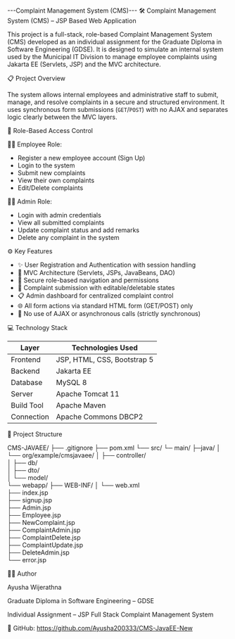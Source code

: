 ---Complaint Management System (CMS)---
  🛠️ Complaint Management System (CMS) – JSP Based Web Application

This project is a full-stack, role-based Complaint Management System (CMS) developed as an individual assignment for the Graduate Diploma in Software Engineering (GDSE). It is designed to simulate an internal system used by the Municipal IT Division to manage employee complaints using Jakarta EE (Servlets, JSP) and the MVC architecture. 


📋 Project Overview

The system allows internal employees and administrative staff to submit, manage, and resolve complaints in a secure and structured environment. It uses synchronous form submissions (`GET`/`POST`) with no AJAX and separates logic clearly between the MVC layers.


🔐 Role-Based Access Control

👨‍💼 Employee Role:
- Register a new employee account (Sign Up)
- Login to the system
- Submit new complaints
- View their own complaints
- Edit/Delete complaints

👨‍💻 Admin Role:
- Login with admin credentials
- View all submitted complaints
- Update complaint status and add remarks
- Delete any complaint in the system


⚙️ Key Features

- ✨ User Registration and Authentication with session handling  
- 🧭 MVC Architecture (Servlets, JSPs, JavaBeans, DAO)  
- 🔐 Secure role-based navigation and permissions  
- 📝 Complaint submission with editable/deletable states  
- 📋 Admin dashboard for centralized complaint control  
- 🌐 All form actions via standard HTML form (GET/POST) only  
- 🔄 No use of AJAX or asynchronous calls (strictly synchronous)


💻 Technology Stack

| Layer       | Technologies Used                      |
|-------------|----------------------------------------|
| Frontend    | JSP, HTML, CSS, Bootstrap 5            |
| Backend     | Jakarta EE                             |
| Database    | MySQL 8                                |
| Server      | Apache Tomcat 11                       |
| Build Tool  | Apache Maven                           |
| Connection  | Apache Commons DBCP2                   |

📁 Project Structure

CMS-JAVAEE/
├── .gitignore
├── pom.xml
└── src/
 └─ main/
  ├─java/
   │ └── org/example/cmsjavaee/
    │ ├── controller/   
    │ ├── db/      
    │ ├── dto/              
    │ └── model/           
       └── webapp/
            ├── WEB-INF/
            │   └── web.xml         
            ├── index.jsp            
            ├── signup.jsp                   
            ├── Admin.jsp            
            ├── Employee.jsp          
            ├── NewComplaint.jsp      
            ├── ComplaintAdmin.jsp   
            ├── ComplaintDelete.jsp  
            ├── ComplaintUpdate.jsp  
            ├── DeleteAdmin.jsp      
            └── error.jsp            

            

🧑‍💻 Author

Ayusha Wijerathna

Graduate Diploma in Software Engineering – GDSE

Individual Assignment – JSP Full Stack Complaint Management System

🔗 GitHub: https://github.com/Ayusha200333/CMS-JavaEE-New
